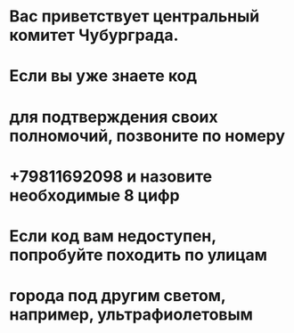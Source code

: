 # Вас приветствует центральный комитет Чубурграда.
# Если вы уже знаете код
# для подтверждения своих полномочий, позвоните по номеру
# +79811692098 и назовите необходимые 8 цифр
#
# Если код вам недоступен, попробуйте походить по улицам
# города под другим светом, например, ультрафиолетовым 
